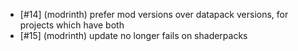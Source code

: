 - [#14] (modrinth) prefer mod versions over datapack versions, for projects which have both
- [#15] (modrinth) update no longer fails on shaderpacks
